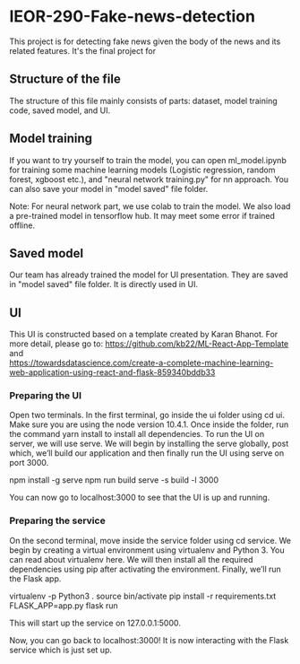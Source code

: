 # IEOR-290-Fake-news-detection

This project is for detecting fake news given the body of the news and its related features. It's the final project for

## Structure of the file

The structure of this file mainly consists of  parts: dataset, model training code, saved model, and UI. 

## Model training

If you want to try yourself to train the model, you can open ml_model.ipynb for training some machine learning models (Logistic regression, random forest, xgboost etc.), and "neural network training.py" for nn approach. You can also save your model in "model saved" file folder.

Note: For neural network part, we use colab to train the model. We also load a pre-trained model in tensorflow hub. It may meet some error if trained offline. 

## Saved model
Our team has already trained the model for UI presentation. They are saved in "model saved" file folder. It is directly used in UI. 

## UI
This UI is constructed based on a template created by Karan Bhanot.
For more detail, please go to: https://github.com/kb22/ML-React-App-Template and  
https://towardsdatascience.com/create-a-complete-machine-learning-web-application-using-react-and-flask-859340bddb33

### Preparing the UI
Open  two terminals. In the first terminal, go inside the ui folder using cd ui. Make sure you are using the node version 10.4.1. Once inside the folder, run the command yarn install to install all dependencies.
To run the UI on server, we will use serve. We will begin by installing the serve globally, post which, we’ll build our application and then finally run the UI using serve on port 3000.

npm install -g serve
npm run build
serve -s build -l 3000

You can now go to localhost:3000 to see that the UI is up and running. 

### Preparing the service
On the second terminal, move inside the service folder using cd service. We begin by creating a virtual environment using virtualenv and Python 3. You can read about virtualenv here. We will then install all the required dependencies using pip after activating the environment. Finally, we’ll run the Flask app.

virtualenv -p Python3 .
source bin/activate
pip install -r requirements.txt
FLASK_APP=app.py flask run

This will start up the service on 127.0.0.1:5000.

Now, you can go back to localhost:3000! It is now interacting with the Flask service which is just set up.

